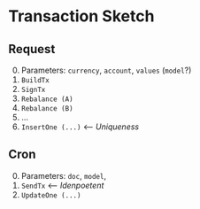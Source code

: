 # Transaction Sketch

## Request

0. Parameters: `currency`, `account`, `values` (`model`?)
1. `BuildTx`
2. `SignTx`
3. `Rebalance (A)`
4. `Rebalance (B)`
5. ...
6. `InsertOne (...)` <-- *Uniqueness*

## Cron

0. Parameters: `doc`, `model`,
1. `SendTx` <-- *Idenpoetent*
2. `UpdateOne (...)`
